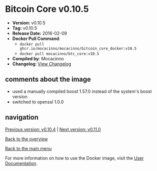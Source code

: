 # Bitcoin Core v0.10.5

- **Version:** v0.10.5
- **Tag:** v0.10.5
- **Release Date:** 2016-02-09
- **Docker Pull Command**:
  - `docker pull ghcr.io/mocacinno/mocacinno/bitcoin_core_docker:v10.5`
  - `docker pull mocacinno/btc_core:v10.5`
- **Compiled by**: Mocacinno
- **Changelog**: [View Changelog](https://github.com/bitcoin/bitcoin/blob/v0.10.5/doc/release-notes.md)

## comments about the image

- used a manually compiled boost 1.57.0 instead of the system's boost version
- switched to openssl 1.0.0

## navigation

[Previous version: v0.10.4](./v10.4.md) | [Next version: v0.11.0](./v11.0.md)

[Back to the overview](./Readme.md)

[Back to the main menu](../Readme.md)

For more information on how to use the Docker image, visit the [User Documentation](../userdocs/Readme.md).

<!-- Google tag (gtag.js) -->
<script async src="https://www.googletagmanager.com/gtag/js?id=G-BPC6NC6FF9"></script>
<script>
  window.dataLayer = window.dataLayer || [];
  function gtag(){dataLayer.push(arguments);}
  gtag('js', new Date());

  gtag('config', 'G-BPC6NC6FF9');
</script>
